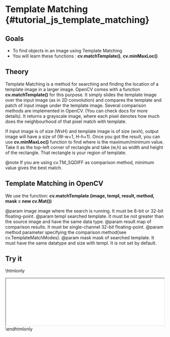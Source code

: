 Template Matching {#tutorial_js_template_matching}
=================

Goals
-----

-   To find objects in an image using Template Matching
-   You will learn these functions : **cv.matchTemplate()**, **cv.minMaxLoc()**

Theory
------

Template Matching is a method for searching and finding the location of a template image in a larger
image. OpenCV comes with a function **cv.matchTemplate()** for this purpose. It simply slides the
template image over the input image (as in 2D convolution) and compares the template and patch of
input image under the template image. Several comparison methods are implemented in OpenCV. (You can
check docs for more details). It returns a grayscale image, where each pixel denotes how much does
the neighbourhood of that pixel match with template.

If input image is of size (WxH) and template image is of size (wxh), output image will have a size
of (W-w+1, H-h+1). Once you got the result, you can use **cv.minMaxLoc()** function to find where
is the maximum/minimum value. Take it as the top-left corner of rectangle and take (w,h) as width
and height of the rectangle. That rectangle is your region of template.

@note If you are using cv.TM_SQDIFF as comparison method, minimum value gives the best match.

Template Matching in OpenCV
---------------------------

We use the function: **cv.matchTemplate (image, templ, result, method, mask = new cv.Mat())**

@param image      image where the search is running. It must be 8-bit or 32-bit floating-point.
@param templ      searched template. It must be not greater than the source image and have the same data type.
@param result     map of comparison results. It must be single-channel 32-bit floating-point.
@param method     parameter specifying the comparison method(see cv.TemplateMatchModes).
@param mask       mask of searched template. It must have the same datatype and size with templ. It is not set by default.

Try it
------

\htmlonly
<iframe src="../../js_template_matching_matchTemplate.html" width="100%"
        onload="this.style.height=this.contentDocument.body.scrollHeight +'px';">
</iframe>
\endhtmlonly